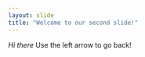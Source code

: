 ```yaml
---
layout: slide
title: "Welcome to our second slide!"
---
```

*Hi there*
Use the left arrow to go back!
